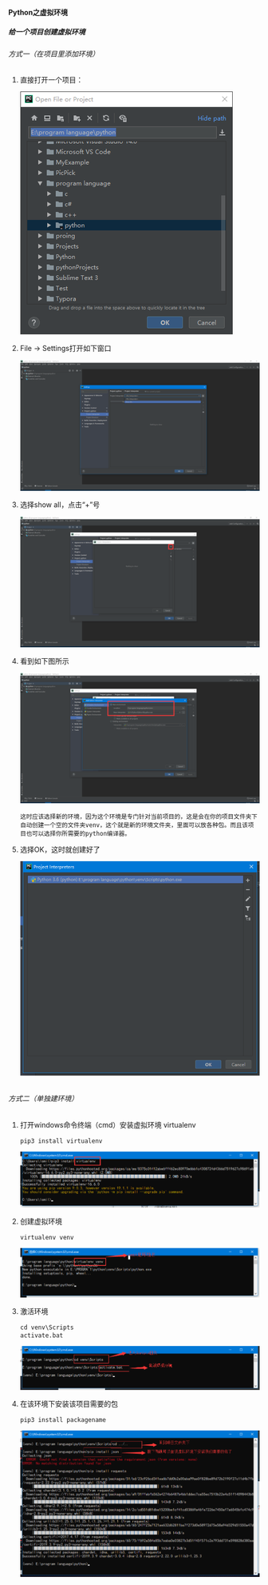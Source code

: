 #### Python之虚拟环境

##### 给一个项目创建虚拟环境

###### 方式一（在项目里添加环境）

1. 直接打开一个项目：

   ![](./images/13.png)

2. File -> Settings打开如下窗口

   ![](./images/14.png)

3. 选择show all，点击“+”号

   ![](./images/15.png)

4. 看到如下图所示

   ![](./images/16.png)

   ```
   这时应该选择新的环境，因为这个环境是专门针对当前项目的，这是会在你的项目文件夹下自动创建一个空的文件夹venv，这个就是新的环境文件夹，里面可以放各种包。而且该项目也可以选择你所需要的python编译器。
   ```

   

5. 选择OK，这时就创建好了

   ![](./images/17.png)

   ###### 

###### 方式二（单独建环境）

1. 打开windows命令终端（cmd）安装虚拟环境 virtualenv

   ```
   pip3 install virtualenv
   ```

   ![](./images/18.png)

2. 创建虚拟环境

   ```
   virtualenv venv
   ```

   ![](./images/19.png)

3. 激活环境

   ```
   cd venv\Scripts
   activate.bat
   ```

   ![](./images/20.png)

4. 在该环境下安装该项目需要的包

   ```
   pip3 install packagename
   ```

   ![](./images/21.png)







